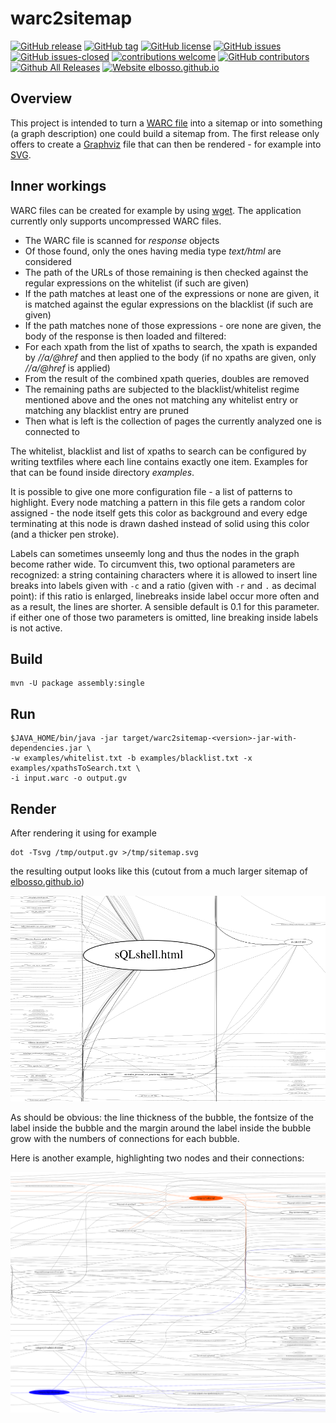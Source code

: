 # warc2sitemap

<!---
[![start with why](https://img.shields.io/badge/start%20with-why%3F-brightgreen.svg?style=flat)](http://www.ted.com/talks/simon_sinek_how_great_leaders_inspire_action)
--->
[![GitHub release](https://img.shields.io/github/release/elbosso/warc2sitemap/all.svg?maxAge=1)](https://GitHub.com/elbosso/warc2sitemap/releases/)
[![GitHub tag](https://img.shields.io/github/tag/elbosso/warc2sitemap.svg)](https://GitHub.com/elbosso/warc2sitemap/tags/)
[![GitHub license](https://img.shields.io/github/license/elbosso/warc2sitemap.svg)](https://github.com/elbosso/warc2sitemap/blob/master/LICENSE)
[![GitHub issues](https://img.shields.io/github/issues/elbosso/warc2sitemap.svg)](https://GitHub.com/elbosso/warc2sitemap/issues/)
[![GitHub issues-closed](https://img.shields.io/github/issues-closed/elbosso/warc2sitemap.svg)](https://GitHub.com/elbosso/warc2sitemap/issues?q=is%3Aissue+is%3Aclosed)
[![contributions welcome](https://img.shields.io/badge/contributions-welcome-brightgreen.svg?style=flat)](https://github.com/elbosso/warc2sitemap/issues)
[![GitHub contributors](https://img.shields.io/github/contributors/elbosso/warc2sitemap.svg)](https://GitHub.com/elbosso/warc2sitemap/graphs/contributors/)
[![Github All Releases](https://img.shields.io/github/downloads/elbosso/warc2sitemap/total.svg)](https://github.com/elbosso/warc2sitemap)
[![Website elbosso.github.io](https://img.shields.io/website-up-down-green-red/https/elbosso.github.io.svg)](https://elbosso.github.io/)

## Overview

This project is intended to turn a [WARC file](https://en.wikipedia.org/wiki/Web_ARChive) into a sitemap or into something (a graph description)
one could build a sitemap from. The first release only offers to create a [Graphviz](https://graphviz.org/) file that can 
then be rendered - for example into [SVG](https://en.wikipedia.org/wiki/Scalable_Vector_Graphics).

## Inner workings

WARC files can be created for example by using [wget](https://wiki.archiveteam.org/index.php/Wget_with_WARC_output). The application 
currently only supports uncompressed WARC files.

* The WARC file is scanned for *response* objects
* Of those found, only the ones having media type *text/html* are considered
* The path of the URLs of those remaining is then checked against the regular expressions on the whitelist (if such are given)
* If the path matches at least one of the expressions or none are given, it is matched against the egular expressions on the blacklist (if such are given)
* If the path matches none of those expressions - ore none are given, the body of the response is then loaded and filtered:
* For each xpath from the list of xpaths to search, the xpath is expanded by _//a/@href_ and then applied to the body (if no xpaths are given, only _//a/@href_ is applied)
* From the result of the combined xpath queries, doubles are removed
* The remaining paths are subjected to the blacklist/whitelist regime mentioned above and the ones not matching any whitelist entry or matching any blacklist entry are pruned
* Then what is left is the collection of pages the currently analyzed one is connected to

The whitelist, blacklist and list of xpaths to search can be configured by writing textfiles where each line contains exactly one item. Examples
for that can be found inside directory _examples_.

It is possible to give one more configuration file - a list of patterns to highlight. Every node matching a pattern in this file gets a random
color assigned - the node itself gets this color as background and every edge terminating at this node is drawn dashed instead of solid using
this color (and a thicker pen stroke).

Labels can sometimes unseemly long and thus the nodes in the graph become rather wide. To circumvent this,
two optional parameters are recognized: a string containing characters where it is allowed to 
insert line breaks into labels given with `-c` and a ratio (given with `-r` and `.` as decimal point): if this ratio is enlarged,
linebreaks inside label occur more often and as a result, the lines are shorter. A sensible default is 0.1 for this parameter.
if either one of those two parameters is omitted, line breaking inside labels is not active.


## Build
```shell
mvn -U package assembly:single
```

## Run
```shell
$JAVA_HOME/bin/java -jar target/warc2sitemap-<version>-jar-with-dependencies.jar \
-w examples/whitelist.txt -b examples/blacklist.txt -x examples/xpathsToSearch.txt \
-i input.warc -o output.gv
```

## Render

After rendering it using for example
```shell
dot -Tsvg /tmp/output.gv >/tmp/sitemap.svg
```

the resulting output looks like this (cutout from a much larger sitemap of [elbosso.github.io](https://elbosso.github.io))

![Example rendering](examples/output.png)

As should be obvious: the line thickness of the bubble, the fontsize of the label inside the bubble and the margin around the label inside the bubble grow with the numbers of connections for each bubble.

Here is another example, highlighting two nodes and their connections:

![Example rendering](examples/output_emph.png)
